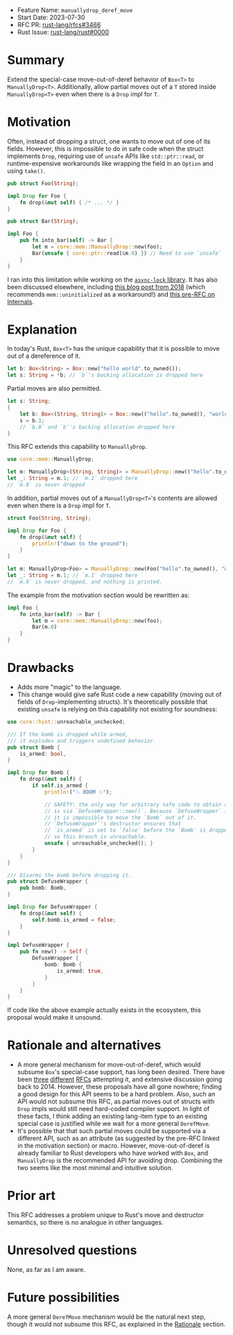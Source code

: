 - Feature Name: `manuallydrop_deref_move`
- Start Date: 2023-07-30
- RFC PR: [rust-lang/rfcs#3466](https://github.com/rust-lang/rfcs/pull/3466)
- Rust Issue: [rust-lang/rust#0000](https://github.com/rust-lang/rust/issues/0000)

# Summary

Extend the special-case move-out-of-deref behavior of `Box<T>` to `ManuallyDrop<T>`. Additionally, allow partial moves out of a `T` stored inside `ManuallyDrop<T>` even when there is a `Drop` impl for `T`.

# Motivation

Often, instead of dropping a struct, one wants to move out of one of its fields. However, this is impossible to do in safe code when the struct implements  `Drop`, requiring use of `unsafe` APIs like `std::ptr::read`, or runtime-expensive workarounds like wrapping the field in an `Option` and using `take()`.

```rust
pub struct Foo(String);

impl Drop for Foo {
    fn drop(&mut self) { /* ... */ }
}

pub struct Bar(String);

impl Foo {
    pub fn into_bar(self) -> Bar {
        let m = core::mem::ManuallyDrop::new(foo);
        Bar(unsafe { core::ptr::read(&m.0) }) // Need to use `unsafe`
    }
}
```

I ran into this limitation while working on the [`async-lock` library](https://github.com/smol-rs/async-lock/blob/8045684f996b15b3dd9bfd621cfc3864d3760923/src/rwlock.rs#L879-L883). It has also been discussed elsewhere, including [this blog post from 2018](https://phaazon.net/blog/rust-no-drop) (which recommends `mem::uninitialized` as a workaround!) and [this pre-RFC on Internals](https://internals.rust-lang.org/t/pre-rfc-destructuring-values-that-impl-drop/10450).

# Explanation

In today's Rust, `Box<T>` has the unique capability that it is possible to move out of a dereference of it.

```rust
let b: Box<String> = Box::new("hello world".to_owned());
let s: String = *b; // `b`'s backing allocation is dropped here
```

Partial moves are also permitted.

```rust
let s: String;
{
    let b: Box<(String, String)> = Box::new(("hello".to_owned(), "world".to_owned()));
    s = b.1;
    // `b.0` and `b`'s backing allocation dropped here
}
```

This RFC extends this capability to `ManuallyDrop`.

```rust
use core::mem::ManuallyDrop;

let m: ManuallyDrop<(String, String)> = ManuallyDrop::new(("hello".to_owned(), "world".to_owned()));
let _: String = m.1; // `m.1` dropped here
// `m.0` is never dropped
```

In addition, partial moves out of a `ManuallyDrop<T>`'s contents are allowed even when there is a `Drop` impl for `T`.

```rust
struct Foo(String, String);

impl Drop for Foo {
    fn drop(&mut self) {
        println!("down to the ground");
    }
}

let m: ManuallyDrop<Foo> = ManuallyDrop::new(Foo("hello".to_owned(), "world".to_owned()));
let _: String = m.1; // `m.1` dropped here
// `m.0` is never dropped, and nothing is printed.
```

The example from the motivation section would be rewritten as:

```rust
impl Foo {
    fn into_bar(self) -> Bar {
        let m = core::mem::ManuallyDrop::new(foo);
        Bar(m.0)
    }
}
```

# Drawbacks

- Adds more "magic" to the language.
- This change would give safe Rust code a new capability (moving out of fields of `Drop`-implementing structs). It's theoretically possible that existing `unsafe` is relying on this capability not existing for soundness:

```rust
use core::hint::unreachable_unchecked;

/// If the bomb is dropped while armed,
/// it explodes and triggers undefined behavior.
pub struct Bomb {
    is_armed: bool,
}

impl Drop for Bomb {
    fn drop(&mut self) {
        if self.is_armed {
            println!("💥 BOOM 💥");

            // SAFETY: the only way for arbitrary safe code to obtain a `Bomb`
            // is via `DefuseWrapper::new()`. Because `DefuseWrapper` implements `Drop`,
            // it is impossible to move the `Bomb` out of it.
            // `DefuseWrapper`'s destructor ensures that
            // `is_armed` is set to `false` before the `Bomb` is dropped,
            // so this branch is unreachable.
            unsafe { unreachable_unchecked(); }
        }
    }
}

/// Disarms the bomb before dropping it.
pub struct DefuseWrapper {
    pub bomb: Bomb,
}

impl Drop for DefuseWrapper {
    fn drop(&mut self) {
        self.bomb.is_armed = false;
    }
}

impl DefuseWrapper {
    pub fn new() -> Self {
        DefuseWrapper {
            bomb: Bomb {
                is_armed: true,
            }
        }
    }
}
```

If code like the above example actually exists in the ecosystem, this proposal would make it unsound.

# Rationale and alternatives

- A more general mechanism for move-out-of-deref, which would subsume `Box`'s special-case support, has long been desired. There have been [three](https://github.com/rust-lang/rfcs/pull/178) [different](https://github.com/rust-lang/rfcs/pull/1646) [RFCs](https://github.com/rust-lang/rfcs/pull/2439) attempting it, and extensive discussion going back to 2014. However, these proposals have all gone nowhere; finding a good design for this API seems to be a hard problem. Also, such an API would not subsume this RFC, as partial moves out of structs with `Drop` impls would still need hard-coded compiler support. In light of these facts, I think adding an existing lang-item type to an existing special case is justified while we wait for a more general `DerefMove`.
- It's possible that that such partial moves could be supported via a different API, such as an attribute (as suggested by the pre-RFC linked in the motivation section) or macro. However, move-out-of-deref is already familiar to Rust developers who have worked with `Box`, and `ManuallyDrop` is the recommended API for avoiding drop. Combining the two seems like the most minimal and intuitive solution.

# Prior art

This RFC addresses a problem unique to Rust's move and destructor semantics, so there is no analogue in other languages.

# Unresolved questions

None, as far as I am aware.

# Future possibilities

A more general `DerefMove` mechanism would be the natural next step, though it would not subsume this RFC, as explained in the [Rationale](#rationale-and-alternatives) section.
